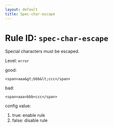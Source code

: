 ```yaml
---
layout: default
title: Spec-char-escape
---
```

# Rule ID: `spec-char-escape`

Special characters must be escaped.

Level: `error`

good:

    <span>aaa&gt;bbb&lt;ccc</span>
    
bad:

    <span>aaa>bbb<ccc</span>

config value:

1. true: enable rule
2. false: disable rule